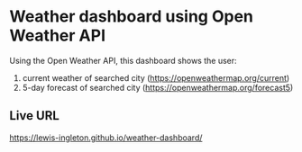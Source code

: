 # Weather dashboard using Open Weather API

Using the Open Weather API, this dashboard shows the user: 
1. current weather of searched city (https://openweathermap.org/current)
2. 5-day forecast of searched city (https://openweathermap.org/forecast5)

## Live URL 
https://lewis-ingleton.github.io/weather-dashboard/
